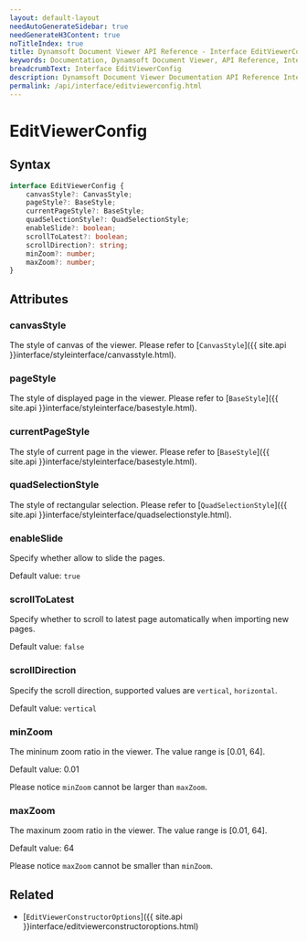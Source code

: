 ```yaml
---
layout: default-layout
needAutoGenerateSidebar: true
needGenerateH3Content: true
noTitleIndex: true
title: Dynamsoft Document Viewer API Reference - Interface EditViewerConfig
keywords: Documentation, Dynamsoft Document Viewer, API Reference, Interface EditViewerConfig
breadcrumbText: Interface EditViewerConfig
description: Dynamsoft Document Viewer Documentation API Reference Interface EditViewerConfig Page
permalink: /api/interface/editviewerconfig.html
---
```


# EditViewerConfig

## Syntax

```typescript
interface EditViewerConfig {
    canvasStyle?: CanvasStyle;
    pageStyle?: BaseStyle;
    currentPageStyle?: BaseStyle;
    quadSelectionStyle?: QuadSelectionStyle;
    enableSlide?: boolean; 
    scrollToLatest?: boolean; 
    scrollDirection?: string; 
    minZoom?: number; 
    maxZoom?: number;
}
```

## Attributes

### canvasStyle

The style of canvas of the viewer. Please refer to [`CanvasStyle`]({{ site.api }}interface/styleinterface/canvasstyle.html).

### pageStyle

The style of displayed page in the viewer. Please refer to [`BaseStyle`]({{ site.api }}interface/styleinterface/basestyle.html).

### currentPageStyle

The style of current page in the viewer. Please refer to [`BaseStyle`]({{ site.api }}interface/styleinterface/basestyle.html).

### quadSelectionStyle

The style of rectangular selection. Please refer to [`QuadSelectionStyle`]({{ site.api }}interface/styleinterface/quadselectionstyle.html).

### enableSlide

Specify whether allow to slide the pages.

Default value: `true`

### scrollToLatest

Specify whether to scroll to latest page automatically when importing new pages.

Default value: `false`

### scrollDirection

Specify the scroll direction, supported values are `vertical`, `horizontal`.

Default value: `vertical`

### minZoom

The mininum zoom ratio in the viewer. The value range is [0.01, 64]. 

Default value: 0.01

Please notice `minZoom` cannot be larger than `maxZoom`.

### maxZoom

The maxinum zoom ratio in the viewer. The value range is [0.01, 64]. 

Default value: 64

Please notice `maxZoom` cannot be smaller than `minZoom`.

## Related

- [`EditViewerConstructorOptions`]({{ site.api }}interface/editviewerconstructoroptions.html)
